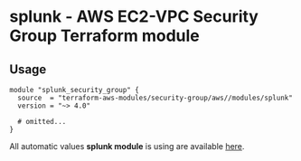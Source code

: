 # splunk - AWS EC2-VPC Security Group Terraform module

## Usage

```hcl
module "splunk_security_group" {
  source  = "terraform-aws-modules/security-group/aws//modules/splunk"
  version = "~> 4.0"

  # omitted...
}
```

All automatic values **splunk module** is using are available [here](https://github.com/terraform-aws-modules/terraform-aws-security-group/blob/master/modules/splunk/auto_values.tf).

<!-- BEGINNING OF PRE-COMMIT-TERRAFORM DOCS HOOK -->
<!-- END OF PRE-COMMIT-TERRAFORM DOCS HOOK -->
